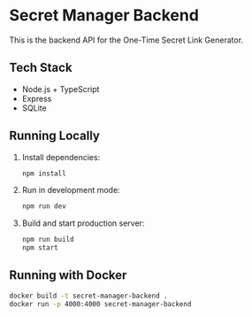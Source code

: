 # Secret Manager Backend

This is the backend API for the One-Time Secret Link Generator.

## Tech Stack
- Node.js + TypeScript
- Express
- SQLite

## Running Locally

1. Install dependencies:
   ```sh
   npm install
   ```
2. Run in development mode:
   ```sh
   npm run dev
   ```
3. Build and start production server:
   ```sh
   npm run build
   npm start
   ```

## Running with Docker

```sh
docker build -t secret-manager-backend .
docker run -p 4000:4000 secret-manager-backend
```